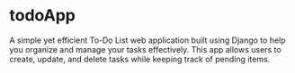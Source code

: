 # todoApp
A simple yet efficient To-Do List web application built using Django to help you organize and manage your tasks effectively. This app allows users to create, update, and delete tasks while keeping track of pending items.
